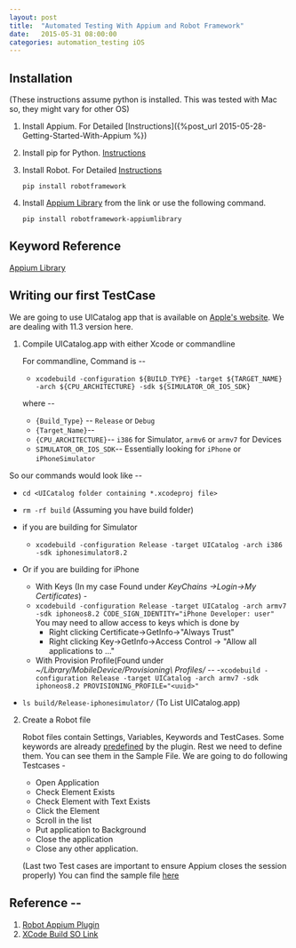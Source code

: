 ```yaml
---
layout: post
title:  "Automated Testing With Appium and Robot Framework"
date:   2015-05-31 08:00:00
categories: automation_testing iOS
---
```


## Installation

(These instructions assume python is installed. This was tested with Mac so, they might vary for other OS)

1. Install Appium. For Detailed [Instructions]({%post_url 2015-05-28-Getting-Started-With-Appium %})
2. Install pip for Python. [Instructions](https://pip.pypa.io/en/latest/installing.html)
3. Install Robot. For Detailed [Instructions](http://robotframework.org/robotframework/latest/RobotFrameworkUserGuide.html#installation-instructions)

	`pip install robotframework`
4. Install [Appium Library](https://github.com/jollychang/robotframework-appiumlibrary) from the link or use the following command.

	`pip install robotframework-appiumlibrary`
 

## Keyword Reference

[Appium Library](jollychang.github.io/robotframework-appiumlibrary/doc/AppimuLibrary.html)

## Writing our first TestCase

We are going to use UICatalog app that is available on [Apple's website](https://developer.apple.com/library/ios/samplecode/UICatalog/Introduction/Intro.html#//apple_ref/doc/uid/DTS40007710-Intro-DontLinkElementID_2). We are dealing with 11.3 version here.

1. Compile UICatalog.app with either Xcode or commandline

	For commandline, Command is --

	+ `xcodebuild -configuration ${BUILD_TYPE} -target ${TARGET_NAME} -arch ${CPU_ARCHITECTURE} -sdk ${SIMULATOR_OR_IOS_SDK}`

	where --

	+ `{Build_Type}` -- `Release` or `Debug`
	+ `{Target_Name}`-- <Your Target>
	+ `{CPU_ARCHITECTURE}`-- `i386` for Simulator, `armv6` or `armv7` for Devices
	+ `SIMULATOR_OR_IOS_SDK`-- Essentially looking for `iPhone` or `iPhoneSimulator`

So our commands would look like --

* `cd <UICatalog folder containing *.xcodeproj file>`
* `rm -rf build` (Assuming you have build folder)
*  if you are building for Simulator 

	- `xcodebuild -configuration Release -target UICatalog -arch i386 -sdk iphonesimulator8.2`

*  Or if you are building for iPhone 
	+ With Keys (In my case Found under *KeyChains ->Login->My Certificates*) -
	 
	- `xcodebuild -configuration Release -target UICatalog -arch armv7 -sdk iphoneos8.2 CODE_SIGN_IDENTITY="iPhone Developer: user"`
		You may need to allow access to keys which is done by
		* Right clicking Certificate->GetInfo->"Always Trust"
		* Right clicking Key->GetInfo->Access Control -> "Allow all applications to ..."
	+ With Provision Profile(Found under *~/Library/MobileDevice/Provisioning\ Profiles/* -- 
	-`xcodebuild -configuration Release -target UICatalog -arch armv7 -sdk iphoneos8.2 PROVISIONING_PROFILE="<uuid>"`
* `ls build/Release-iphonesimulator/` (To List UICatalog.app)

2. Create a Robot file
	
	Robot files contain Settings, Variables, Keywords and TestCases. Some keywords are already [predefined](http://jollychang.github.io/robotframework-appiumlibrary/doc/AppimuLibrary.html) by the plugin. Rest we need to define them. You can see them in the Sample File.
	We are going to do following Testcases -
	
	* Open Application
	* Check Element Exists
	* Check Element with Text Exists
	* Click the Element
	* Scroll in the list
	* Put application to Background
	* Close the application
	* Close any other application.
	
	(Last two Test cases are important to ensure Appium closes the session properly)
	You can find the sample file [here](https://github.com/mrudulp/iOSSrc/tree/master/autotest/appiumTest/sampleApps/UICatalogObj_Swift/Objective-C/tests/robotSample)
	


## Reference --

1. [Robot Appium Plugin](https://github.com/jollychang/robotframework-appiumlibrary)
2. [XCode Build SO Link](http://stackoverflow.com/questions/5010062/xcodebuild-simulator-or-device)